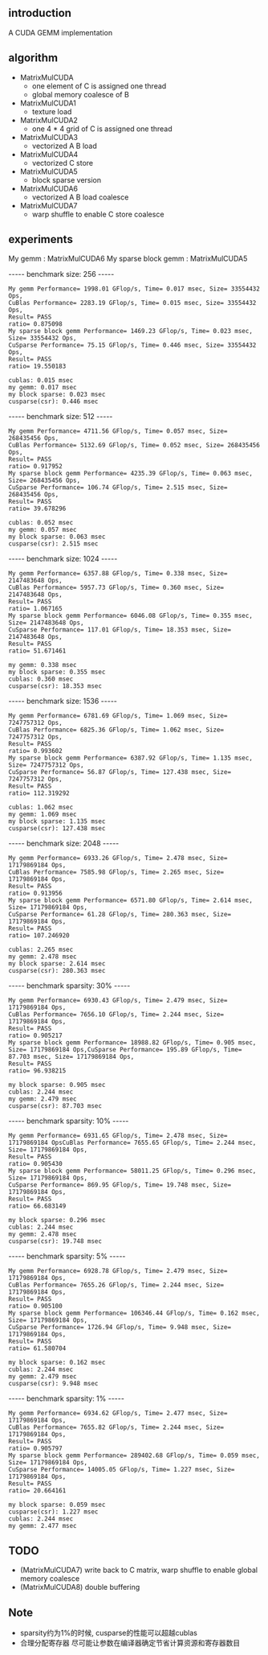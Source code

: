 ## introduction
A CUDA GEMM implementation

## algorithm
* MatrixMulCUDA
    * one element of C is assigned one thread
    * global memory coalesce of B
* MatrixMulCUDA1
    * texture load
* MatrixMulCUDA2
    * one 4 * 4 grid of C is assigned one thread
* MatrixMulCUDA3
    * vectorized A B load
* MatrixMulCUDA4
    * vectorized C store
* MatrixMulCUDA5
    * block sparse version
* MatrixMulCUDA6
    * vectorized A B load coalesce
* MatrixMulCUDA7
    * warp shuffle to enable C store coalesce

## experiments
My gemm : MatrixMulCUDA6
My sparse block gemm : MatrixMulCUDA5

----- benchmark size: 256 -----
```
My gemm Performance= 1998.01 GFlop/s, Time= 0.017 msec, Size= 33554432 Ops,
CuBlas Performance= 2283.19 GFlop/s, Time= 0.015 msec, Size= 33554432 Ops,
Result= PASS
ratio= 0.875098
My sparse block gemm Performance= 1469.23 GFlop/s, Time= 0.023 msec, Size= 33554432 Ops,
CuSparse Performance= 75.15 GFlop/s, Time= 0.446 msec, Size= 33554432 Ops,
Result= PASS
ratio= 19.550183

cublas: 0.015 msec
my gemm: 0.017 msec
my block sparse: 0.023 msec
cusparse(csr): 0.446 msec
```
----- benchmark size: 512 -----
```
My gemm Performance= 4711.56 GFlop/s, Time= 0.057 msec, Size= 268435456 Ops,
CuBlas Performance= 5132.69 GFlop/s, Time= 0.052 msec, Size= 268435456 Ops,
Result= PASS
ratio= 0.917952
My sparse block gemm Performance= 4235.39 GFlop/s, Time= 0.063 msec, Size= 268435456 Ops,
CuSparse Performance= 106.74 GFlop/s, Time= 2.515 msec, Size= 268435456 Ops,
Result= PASS
ratio= 39.678296

cublas: 0.052 msec
my gemm: 0.057 msec
my block sparse: 0.063 msec
cusparse(csr): 2.515 msec
```
----- benchmark size: 1024 -----
```
My gemm Performance= 6357.88 GFlop/s, Time= 0.338 msec, Size= 2147483648 Ops,
CuBlas Performance= 5957.73 GFlop/s, Time= 0.360 msec, Size= 2147483648 Ops,
Result= PASS
ratio= 1.067165
My sparse block gemm Performance= 6046.08 GFlop/s, Time= 0.355 msec, Size= 2147483648 Ops,
CuSparse Performance= 117.01 GFlop/s, Time= 18.353 msec, Size= 2147483648 Ops,
Result= PASS
ratio= 51.671461

my gemm: 0.338 msec
my block sparse: 0.355 msec
cublas: 0.360 msec
cusparse(csr): 18.353 msec
```
----- benchmark size: 1536 -----
```
My gemm Performance= 6781.69 GFlop/s, Time= 1.069 msec, Size= 7247757312 Ops,
CuBlas Performance= 6825.36 GFlop/s, Time= 1.062 msec, Size= 7247757312 Ops,
Result= PASS
ratio= 0.993602
My sparse block gemm Performance= 6387.92 GFlop/s, Time= 1.135 msec, Size= 7247757312 Ops,
CuSparse Performance= 56.87 GFlop/s, Time= 127.438 msec, Size= 7247757312 Ops,
Result= PASS
ratio= 112.319292

cublas: 1.062 msec
my gemm: 1.069 msec
my block sparse: 1.135 msec
cusparse(csr): 127.438 msec
```
----- benchmark size: 2048 -----
```
My gemm Performance= 6933.26 GFlop/s, Time= 2.478 msec, Size= 17179869184 Ops,
CuBlas Performance= 7585.98 GFlop/s, Time= 2.265 msec, Size= 17179869184 Ops,
Result= PASS
ratio= 0.913956
My sparse block gemm Performance= 6571.80 GFlop/s, Time= 2.614 msec, Size= 17179869184 Ops,
CuSparse Performance= 61.28 GFlop/s, Time= 280.363 msec, Size= 17179869184 Ops,
Result= PASS
ratio= 107.246920

cublas: 2.265 msec
my gemm: 2.478 msec
my block sparse: 2.614 msec
cusparse(csr): 280.363 msec
```
----- benchmark sparsity: 30% -----
```
My gemm Performance= 6930.43 GFlop/s, Time= 2.479 msec, Size= 17179869184 Ops,
CuBlas Performance= 7656.10 GFlop/s, Time= 2.244 msec, Size= 17179869184 Ops,
Result= PASS
ratio= 0.905217
My sparse block gemm Performance= 18988.82 GFlop/s, Time= 0.905 msec, Size= 17179869184 Ops,CuSparse Performance= 195.89 GFlop/s, Time= 87.703 msec, Size= 17179869184 Ops,
Result= PASS
ratio= 96.938215

my block sparse: 0.905 msec
cublas: 2.244 msec
my gemm: 2.479 msec
cusparse(csr): 87.703 msec
```
----- benchmark sparsity: 10% -----
```
My gemm Performance= 6931.65 GFlop/s, Time= 2.478 msec, Size= 17179869184 OpsCuBlas Performance= 7655.65 GFlop/s, Time= 2.244 msec, Size= 17179869184 Ops,
Result= PASS
ratio= 0.905430
My sparse block gemm Performance= 58011.25 GFlop/s, Time= 0.296 msec, Size= 17179869184 Ops,
CuSparse Performance= 869.95 GFlop/s, Time= 19.748 msec, Size= 17179869184 Ops,
Result= PASS
ratio= 66.683149

my block sparse: 0.296 msec
cublas: 2.244 msec
my gemm: 2.478 msec
cusparse(csr): 19.748 msec
```
----- benchmark sparsity: 5% -----
```
My gemm Performance= 6928.78 GFlop/s, Time= 2.479 msec, Size= 17179869184 Ops,
CuBlas Performance= 7655.26 GFlop/s, Time= 2.244 msec, Size= 17179869184 Ops,
Result= PASS
ratio= 0.905100
My sparse block gemm Performance= 106346.44 GFlop/s, Time= 0.162 msec, Size= 17179869184 Ops,
CuSparse Performance= 1726.94 GFlop/s, Time= 9.948 msec, Size= 17179869184 Ops,
Result= PASS
ratio= 61.580704

my block sparse: 0.162 msec
cublas: 2.244 msec
my gemm: 2.479 msec
cusparse(csr): 9.948 msec
```
----- benchmark sparsity: 1% -----
```
My gemm Performance= 6934.62 GFlop/s, Time= 2.477 msec, Size= 17179869184 Ops,
CuBlas Performance= 7655.82 GFlop/s, Time= 2.244 msec, Size= 17179869184 Ops,
Result= PASS
ratio= 0.905797
My sparse block gemm Performance= 289402.68 GFlop/s, Time= 0.059 msec, Size= 17179869184 Ops,
CuSparse Performance= 14005.05 GFlop/s, Time= 1.227 msec, Size= 17179869184 Ops,
Result= PASS
ratio= 20.664161

my block sparse: 0.059 msec
cusparse(csr): 1.227 msec
cublas: 2.244 msec
my gemm: 2.477 msec
```
## TODO
* (MatrixMulCUDA7) write back to C matrix, warp shuffle to enable global memory coalesce
* (MatrixMulCUDA8) double buffering

## Note
* sparsity约为1%的时候, cusparse的性能可以超越cublas
* 合理分配寄存器 尽可能让参数在编译器确定节省计算资源和寄存器数目
